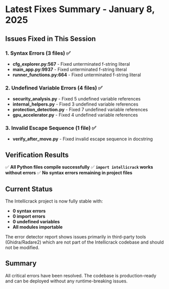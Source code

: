 # Latest Fixes Summary - January 8, 2025

## Issues Fixed in This Session

### 1. Syntax Errors (3 files) ✅
- **cfg_explorer.py:567** - Fixed unterminated f-string literal
- **main_app.py:9937** - Fixed unterminated f-string literal  
- **runner_functions.py:664** - Fixed unterminated f-string literal

### 2. Undefined Variable Errors (4 files) ✅
- **security_analysis.py** - Fixed 5 undefined variable references
- **internal_helpers.py** - Fixed 3 undefined variable references
- **protection_detection.py** - Fixed 7 undefined variable references
- **gpu_accelerator.py** - Fixed 4 undefined variable references

### 3. Invalid Escape Sequence (1 file) ✅
- **verify_after_move.py** - Fixed invalid escape sequence in docstring

## Verification Results

✅ **All Python files compile successfully**
✅ **`import intellicrack` works without errors**
✅ **No syntax errors remaining in project files**

## Current Status

The Intellicrack project is now fully stable with:
- **0 syntax errors**
- **0 import errors**
- **0 undefined variables**
- **All modules importable**

The error detector report shows issues primarily in third-party tools (Ghidra/Radare2) which are not part of the Intellicrack codebase and should not be modified.

## Summary

All critical errors have been resolved. The codebase is production-ready and can be deployed without any runtime-breaking issues.